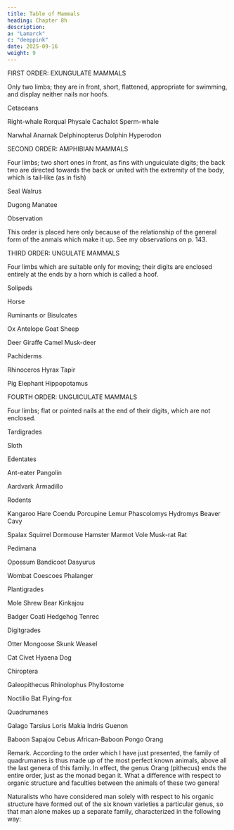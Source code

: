 ```yaml
---
title: Table of Mammals
heading: Chapter 8h
description: 
a: "Lamarck"
c: "deeppink"
date: 2025-09-16
weight: 9
---
```




FIRST ORDER: EXUNGULATE MAMMALS

Only two limbs; they are in front, short, flattened, appropriate for swimming, and display neither nails nor hoofs.

Cetaceans

Right-whale
Rorqual
Physale
Cachalot
Sperm-whale

Narwhal
Anarnak
Delphinopterus
Dolphin
Hyperodon

SECOND ORDER: AMPHIBIAN MAMMALS

Four limbs; two short ones in front, as fins with unguiculate digits; the back two are directed towards the back or united with the extremity of the body, which is tail-like (as in fish)

Seal
Walrus

Dugong
Manatee

Observation

This order is placed here only because of the relationship of the general form of the anmals which make it up.  See my  observations on p. 143.

THIRD ORDER: UNGULATE MAMMALS

Four limbs which are suitable only for moving; their digits are enclosed entirely at the ends by a horn which is called a hoof.

Solipeds

Horse

Ruminants or Bisulcates

Ox
Antelope
Goat
Sheep

Deer
Giraffe
Camel
Musk-deer

Pachiderms

Rhinoceros
Hyrax
Tapir

Pig
Elephant
Hippopotamus

FOURTH ORDER: UNGUICULATE MAMMALS

Four limbs; flat or pointed nails at the end of their digits, which are not enclosed.

Tardigrades

Sloth

Edentates

Ant-eater
Pangolin

Aardvark
Armadillo

Rodents

Kangaroo
Hare
Coendu
Porcupine
Lemur
Phascolomys
Hydromys
Beaver
Cavy

Spalax
Squirrel
Dormouse
Hamster
Marmot
Vole
Musk-rat
Rat

Pedimana

Opossum
Bandicoot
Dasyurus

Wombat
Coescoes
Phalanger

Plantigrades

Mole
Shrew
Bear
Kinkajou

Badger
Coati
Hedgehog
Tenrec

Digitgrades

Otter
Mongoose
Skunk
Weasel

Cat
Civet
Hyaena
Dog

Chiroptera

Galeopithecus
Rhinolophus
Phyllostome

Noctilio
Bat
Flying-fox

Quadrumanes

Galago
Tarsius
Loris
Makia
Indris
Guenon

Baboon
Sapajou
Cebus
African-Baboon
Pongo
Orang

Remark.  According to the order which I have just presented, the family of quadrumanes is thus made up of the most perfect known animals, above all the last genera of this family.  In effect, the genus Orang (pithecus) ends the entire order, just as the monad began it.  What a difference with respect to organic structure and faculties between the animals of these two genera!

Naturalists who have considered man solely with respect to his organic structure have formed out of the six known varieties a particular genus, so that man alone makes up a separate family, characterized in the following way:

